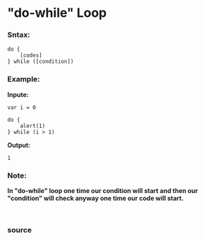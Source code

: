 # "do-while" Loop

### Sntax:
```
do {
	[codes]
} while ([condition])
```

### Example:

**Inpute:**
```
var i = 0

do {
	alert(1)
} while (i > 1)
```

**Output:**
```
1
```

### Note: 
**In "do-while" loop one time our condition will start and then our "condition" will check anyway one time our code will start.**



<br>

### <a href="https://javascript.info/while-for#the-do-while-loop" style="text-decoration: none;"> source </a>